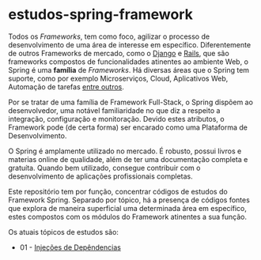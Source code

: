 # estudos-spring-framework

Todos os _Frameworks_, tem como foco, agilizar o processo de desenvolvimento de uma área de interesse em específico. Diferentemente de outros Frameworks de mercado, como o [Django](https://www.djangoproject.com/) e [Rails](https://rubyonrails.org/), que são frameworks compostos de funcionalidades atinentes ao ambiente Web, o Spring é uma __família__ de _Frameworks_. Há diversas áreas que o Spring tem suporte, como por exemplo Microserviços, Cloud, Aplicativos Web, Automação de tarefas [entre outros](/https://spring.io/).

Por se tratar de uma família de Framework Full-Stack, o Spring dispõem ao desenvolvedor, uma notável familiaridade no que diz a respeito a integração, configuração e monitoração. Devido estes atributos, o Framework pode (de certa forma) ser encarado como uma Plataforma de Desenvolvimento.

O Spring é amplamente utilizado no mercado. É robusto, possui livros e materias online de qualidade, além de ter uma documentação completa e gratuíta. Quando bem utilizado, consegue contribuir com o desenvolvimento de aplicações profissionais completas. 

Este repositório tem por função, concentrar códigos de estudos do Framework Spring. 
Separado por tópico, há a presença de códigos fontes que explora de maneira superficial uma determinada área em específico, estes compostos com os módulos do Framework atinentes a sua função. 

Os atuais tópicos de estudos são:

- 01 - [Injeções de Depêndencias](./01-injecao-de-dependencias)

